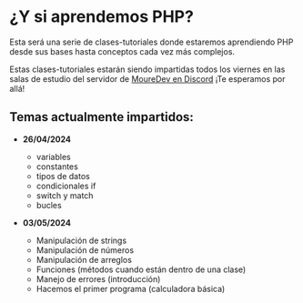 # ¿Y si aprendemos PHP?

Esta será una serie de clases-tutoriales donde estaremos aprendiendo PHP desde
sus bases hasta conceptos cada vez más complejos.

Estas clases-tutoriales estarán siendo impartidas todos los viernes en las salas de estudio del servidor
de [MoureDev en Discord](https://discord.gg/mouredev) ¡Te esperamos por allá!

## Temas actualmente impartidos:
* **26/04/2024**
    * variables
    * constantes
    * tipos de datos
    * condicionales if
    * switch y match
    * bucles

* **03/05/2024**
    * Manipulación de strings
    * Manipulación de números
    * Manipulación de arreglos
    * Funciones (métodos cuando están dentro de una clase)
    * Manejo de errores (introducción)
    * Hacemos el primer programa (calculadora básica)
